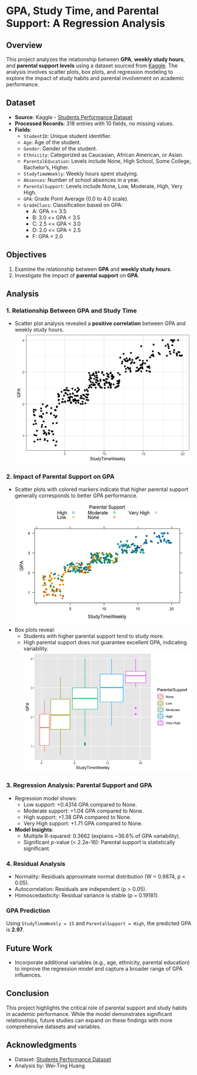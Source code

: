 # GPA, Study Time, and Parental Support: A Regression Analysis

## Overview
This project analyzes the relationship between **GPA**, **weekly study hours**, and **parental support levels** using a dataset sourced from [Kaggle](https://www.kaggle.com/datasets/rabieelkharoua/students-performance-dataset). The analysis involves scatter plots, box plots, and regression modeling to explore the impact of study habits and parental involvement on academic performance.

## Dataset
- **Source**: Kaggle - [Students Performance Dataset](Student_Performance_Data_updated.csv)
- **Processed Records**: 318 entries with 10 fields, no missing values.
- **Fields**:
  - `StudentID`: Unique student identifier.
  - `Age`: Age of the student.
  - `Gender`: Gender of the student.
  - `Ethnicity`: Categorized as Caucasian, African American, or Asian.
  - `ParentalEducation`: Levels include None, High School, Some College, Bachelor’s, Higher.
  - `StudyTimeWeekly`: Weekly hours spent studying.
  - `Absences`: Number of school absences in a year.
  - `ParentalSupport`: Levels include None, Low, Moderate, High, Very High.
  - `GPA`: Grade Point Average (0.0 to 4.0 scale).
  - `GradeClass`: Classification based on GPA:
    - A: GPA >= 3.5
    - B: 3.0 <= GPA < 3.5
    - C: 2.5 <= GPA < 3.0
    - D: 2.0 <= GPA < 2.5
    - F: GPA < 2.0

## Objectives
1. Examine the relationship between **GPA** and **weekly study hours**.
2. Investigate the impact of **parental support** on **GPA**.

## Analysis
### 1. Relationship Between GPA and Study Time
- Scatter plot analysis revealed a **positive correlation** between GPA and weekly study hours.
  ![GPA and Study Time Scatter Plot](GPA_StudyTime.png)

### 2. Impact of Parental Support on GPA
- Scatter plots with colored markers indicate that higher parental support generally corresponds to better GPA performance.
  ![Parental Support Scatter Plot](GPA_ParentalSupport.png)
- Box plots reveal:
  - Students with higher parental support tend to study more.
  - High parental support does not guarantee excellent GPA, indicating variability.
    ![Box Plot Analysis](Allbox.png)

### 3. Regression Analysis: Parental Support and GPA
- Regression model shows:
  - Low support: +0.4314 GPA compared to None.
  - Moderate support: +1.04 GPA compared to None.
  - High support: +1.38 GPA compared to None.
  - Very High support: +1.71 GPA compared to None.
- **Model Insights**:
  - Multiple R-squared: 0.3662 (explains ~36.6% of GPA variability).
  - Significant p-value (< 2.2e-16): Parental support is statistically significant.

### 4. Residual Analysis
- Normality: Residuals approximate normal distribution (W = 0.9874, p < 0.05).
- Autocorrelation: Residuals are independent (p > 0.05).
- Homoscedasticity: Residual variance is stable (p = 0.19181).

### GPA Prediction
Using `StudyTimeWeekly = 15` and `ParentalSupport = High`, the predicted GPA is **2.97**.

## Future Work
- Incorporate additional variables (e.g., age, ethnicity, parental education) to improve the regression model and capture a broader range of GPA influences.

## Conclusion
This project highlights the critical role of parental support and study habits in academic performance. While the model demonstrates significant relationships, future studies can expand on these findings with more comprehensive datasets and variables.

## Acknowledgments
- Dataset: [Students Performance Dataset](Student_Performance_Data_updated.csv)
- Analysis by: Wei-Ting Huang
